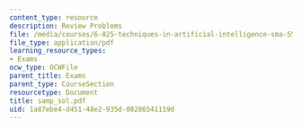 ```yaml
---
content_type: resource
description: Review Problems
file: /media/courses/6-825-techniques-in-artificial-intelligence-sma-5504-fall-2002/1a87ebe4d45148e2935d08286541119d_samp_sol.pdf
file_type: application/pdf
learning_resource_types:
- Exams
ocw_type: OCWFile
parent_title: Exams
parent_type: CourseSection
resourcetype: Document
title: samp_sol.pdf
uid: 1a87ebe4-d451-48e2-935d-08286541119d
---
```

